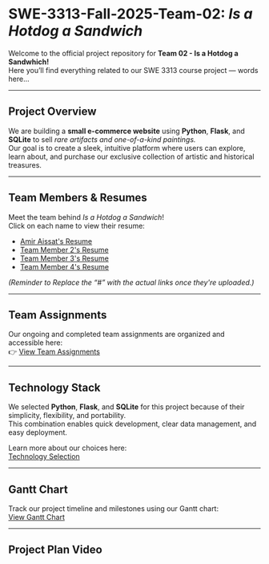 # SWE-3313-Fall-2025-Team-02: *Is a Hotdog a Sandwich*

Welcome to the official project repository for **Team 02 - Is a Hotdog a Sandwhich!**  
Here you’ll find everything related to our SWE 3313 course project — words here...

---

## Project Overview

We are building a **small e-commerce website** using **Python**, **Flask**, and **SQLite** to sell *rare artifacts and one-of-a-kind paintings.*  
Our goal is to create a sleek, intuitive platform where users can explore, learn about, and purchase our exclusive collection of artistic and historical treasures.

---

## Team Members & Resumes

Meet the team behind *Is a Hotdog a Sandwich*!  
Click on each name to view their resume:

- [Amir Aissat's Resume](#)    
- [Team Member 2's Resume](#)  
- [Team Member 3's Resume](#)  
- [Team Member 4's Resume](#)

*(Reminder to Replace the “#” with the actual links once they're uploaded.)*

---

## Team Assignments

Our ongoing and completed team assignments are organized and accessible here:  
👉 [View Team Assignments](#)

---

## Technology Stack

We selected **Python**, **Flask**, and **SQLite** for this project because of their simplicity, flexibility, and portability.  
This combination enables quick development, clear data management, and easy deployment.

Learn more about our choices here:  
[Technology Selection](#)

---

## Gantt Chart

Track our project timeline and milestones using our Gantt chart:  
[View Gantt Chart](#)

---

## Project Plan Video
